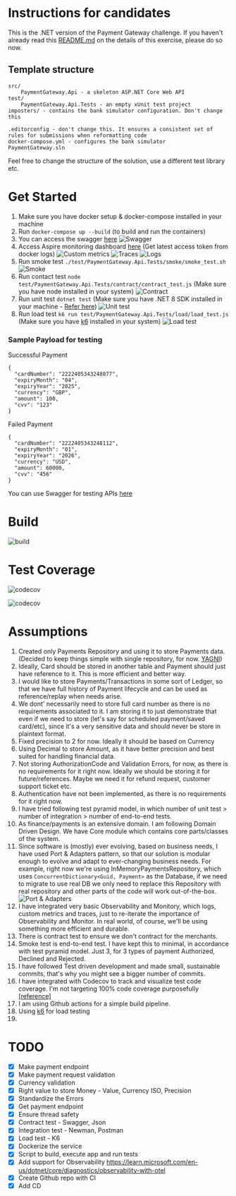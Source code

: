 # Instructions for candidates

This is the .NET version of the Payment Gateway challenge. If you haven't already read this [README.md](https://github.com/cko-recruitment/) on the details of this exercise, please do so now. 

## Template structure
```
src/
    PaymentGateway.Api - a skeleton ASP.NET Core Web API
test/
    PaymentGateway.Api.Tests - an empty xUnit test project
imposters/ - contains the bank simulator configuration. Don't change this

.editorconfig - don't change this. It ensures a consistent set of rules for submissions when reformatting code
docker-compose.yml - configures the bank simulator
PaymentGateway.sln
```

Feel free to change the structure of the solution, use a different test library etc.

# Get Started
1. Make sure you have docker setup & docker-compose installed in your machine
2. Run `docker-compose up --build` (to build and run the containers)
3. You can access the swagger [here](http://localhost:5001/swagger/index.html)
![Swagger](https://i.ibb.co/ZJmLSpR/Screenshot-2024-12-09-at-11-42-14.png)
4. Access Aspire monitoring dashboard [here](http://localhost:18888/login?t=4a90e99a2bc2149d43c9f83a5ccf2963) (Get latest access token from docker logs)
![Custom metrics](https://i.ibb.co/DfVq40z/Screenshot-2024-12-09-at-11-38-55.png)
![Traces](https://i.ibb.co/SXHsd3W/Screenshot-2024-12-09-at-11-39-08.png)
![Logs](https://i.ibb.co/VVz6bzP/Screenshot-2024-12-09-at-11-39-18.png)
5. Run smoke test `./test/PaymentGateway.Api.Tests/smoke/smoke_test.sh`
![Smoke](https://i.ibb.co/mtkDkC5/Screenshot-2024-12-09-at-11-42-32.png)
6. Run contact test `node test/PaymentGateway.Api.Tests/contract/contract_test.js` (Make sure you have node installed in your system)
![Contract](https://i.ibb.co/dt4MS7x/Screenshot-2024-12-09-at-11-42-44.png)
7. Run unit test `dotnet test` (Make sure you have .NET 8 SDK installed in your machine - [Refer here](https://dotnet.microsoft.com/en-us/download/dotnet/8.0))
   ![Unit test](https://i.ibb.co/PjW7t6F/Screenshot-2024-12-09-at-12-12-24.png)
8. Run load test `k6 run test/PaymentGateway.Api.Tests/load/load_test.js` (Make sure you have [k6](https://k6.io/open-source/) installed in your system)
   ![Load test](https://i.ibb.co/M1PJJ3W/Screenshot-2024-12-10-at-17-42-02.png)

### Sample Payload for testing

Successful Payment
```
{
  "cardNumber": "2222405343248877",
  "expiryMonth": "04",
  "expiryYear": "2025",
  "currency": "GBP",
  "amount": 100,
  "cvv": "123"
}
```
Failed Payment
```
{
  "cardNumber": "2222405343248112",
  "expiryMonth": "01",
  "expiryYear": "2026",
  "currency": "USD",
  "amount": 60000,
  "cvv": "456"
}
```
You can use Swagger for testing APIs [here](http://localhost:5001/swagger/index.html)

# Build
![build](https://github.com/umr55766/payment-gateway-challenge-dotnet/actions/workflows/dotnet.yml/badge.svg)

# Test Coverage
![codecov](https://codecov.io/gh/umr55766/payment-gateway-challenge-dotnet/branch/main/graph/badge.svg)

![codecov](https://codecov.io/github/umr55766/payment-gateway-challenge-dotnet/graphs/tree.svg?token=A5OH2E0E3B)


# Assumptions
1. Created only Payments Repository and using it to store Payments data. (Decided to keep things simple with single repository, for now. [YAGNI](https://en.wikipedia.org/wiki/You_aren%27t_gonna_need_it))
2. Ideally, Card should be stored in another table and Payment should just have reference to it. This is more efficient and better way.
3. I would like to store Payments/Transactions in some sort of Ledger, so that we have full history of Payment lifecycle and can be used as reference/replay when needs arise.
4. We dont' necessarily need to store full card number as there is no requirements associated to it. I am storing it to just demonstrate that even if we need to store (let's say for scheduled payment/saved card/etc), since it's a very sensitive data and should never be store in plaintext format.
5. Fixed precision to 2 for now. Ideally it should be based on Currency
6. Using Decimal to store Amount, as it have better precision and best suited for handling financial data.
7. Not storing AuthorizationCode and Validation Errors, for now, as there is no requirements for it right now. Ideally we should be storing it for future/references. Maybe we need it for refund request, customer support ticket etc.
8. Authentication have not been implemented, as there is no requirements for it right now.
9. I have tried following test pyramid model, in which number of unit test > number of integration > number of end-to-end tests.
10. As finance/payments is an extensive domain. I am following Domain Driven Design. We have Core module which contains core parts/classes of the system.
11. Since software is (mostly) ever evolving, based on business needs, I have used Port & Adapters pattern, so that our solution is modular enough to evolve and adapt to ever-changing business needs. For example, right now we're using InMemoryPaymentsRepository, which uses `ConcurrentDictionary<Guid, Payment>` as the Database, if we need to migrate to use real DB we only need to replace this Repository with real repository and other parts of the code will work out-of-the-box.
![Port & Adapters](https://miro.medium.com/v2/resize:fit:1400/format:webp/0*3FZGIgynXuegHO4Y.)
12. I have integrated very basic Observability and Monitory, which logs, custom metrics and traces, just to re-iterate the importance of Observability and Monitor. In real world, of course, we'll be using something more efficient and durable.
13. There is contract test to ensure we don't contract for the merchants.
14. Smoke test is end-to-end test. I have kept this to minimal, in accordance with test pyramid model. Just 3, for 3 types of payment Authorized, Declined and Rejected.
15. I have followed Test driven development and made small, sustainable commits, that's why you might see a bigger number of commits.
16. I have integrated with Codecov to track and visualize test code coverage. I'm not targeting 100% code coverage purposefully [[reference]](https://en.wikipedia.org/wiki/Goodhart%27s_law)
17. I am using Github actions for a simple build pipeline.
18. Using [k6](https://k6.io/open-source/) for load testing
19. 


# TODO
- [X] Make payment endpoint
- [X] Make payment request validation
- [X] Currency validation
- [X] Right value to store Money - Value, Currency ISO, Precision
- [X] Standardize the Errors
- [X] Get payment endpoint
- [X] Ensure thread safety
- [X] Contract test - Swagger, Json
- [X] Integration test - Newman, Postman
- [X] Load test - K6
- [X] Dockerize the service
- [X] Script to build, execute app and run tests
- [X] Add support for Observability https://learn.microsoft.com/en-us/dotnet/core/diagnostics/observability-with-otel
- [X] Create Github repo with CI
- [X] Add CD
